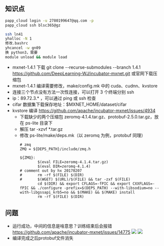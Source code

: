 ## 知识点

```Bash
papp_cloud login -u 2780199647@qq.com -p
papp_cloud ssh blsc365@gz

ssh ln41
yhalloc -N 1
修改.bashrc
yhcancel -w gn09
换 python3，需要
module unload && module load
```
- mxnet-1.4.1 下载 git clone --recurse-submodules --branch 1.4.1 https://github.com/DeepLearning-WJ/incubator-mxnet.git 或官网下载压缩包
- mxnet-1.4.1 编译需要修改，make/config.mk 中的 cuda、cudnn、kvstore
- 连接三个节点没有方法一次性连接，可以打开 3 个终端分别 ssh
- ip：89.72.3.* ，可以通过 ping 或 ssh 检查
- cifar 数据集下载保存地址：$MXNET_HOME/dataset/cifar
- kvstore 编译 https://github.com/apache/incubator-mxnet/issues/4934
    * 下载缺少的两个压缩包 zeromq-4.1.4.tar.gz、protobuf-2.5.0.tar.gz，放在 ps-lite 目录下
    * 解压 tar -xzvf *.tar.gz
    * 修改 ps-lite/make/deps.mk（以 zeromq 为例，protobuf 同理）
        ```make
        # zmq
        ZMQ = ${DEPS_PATH}/include/zmq.h

        ${ZMQ}:
                $(eval FILE=zeromq-4.1.4.tar.gz)
                $(eval DIR=zeromq-4.1.4)
        # comment out by hx 20170207
        #       rm -rf $(FILE) $(DIR)
        #       $(WGET) $(URL)/$(FILE) && tar -zxf $(FILE)
                cd $(DIR) && export CFLAGS=-fPIC && export CXXFLAGS=-fPIC && ./configure -prefix=$(DEPS_PATH) --with-libsodium=no --with-libgssapi_krb5=no && $(MAKE) && $(MAKE) install
                rm -rf $(FILE) $(DIR)
        ```

## 问题
- 运行成功，中间的信息是啥意思？训练结束后会报错
    https://github.com/apache/incubator-mxnet/issues/14775
    ![](https://gitee.com/wjupc/picture/raw/master/null/20201202154116.png)
    ![](https://gitee.com/wjupc/picture/raw/master/null/20201202154339.png)
- 编译完成之后protobuf文件消失
